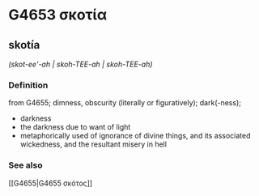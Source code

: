 # G4653 σκοτία

## skotía

_(skot-ee'-ah | skoh-TEE-ah | skoh-TEE-ah)_

### Definition

from G4655; dimness, obscurity (literally or figuratively); dark(-ness); 

- darkness
- the darkness due to want of light
- metaphorically used of ignorance of divine things, and its associated wickedness, and the resultant misery in hell

### See also

[[G4655|G4655 σκότος]]

